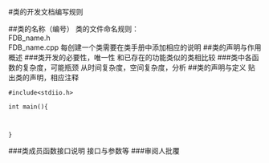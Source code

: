 #类的开发文档编写规则

##类的名称（编号）
  类的文件命名规则：  
  FDB_name.h   
  FDB_name.cpp
  每创建一个类需要在类手册中添加相应的说明
##类的声明与作用
   概述
###类开发的必要性，唯一性
  和已存在的功能类似的类相比较
###类中各函数的复杂度，可能瓶颈
  从时间复杂度，空间复杂度，分析
##类的声明与定义
  贴出类的声明，相应注释
```
#include<stdiio.h>

int main(){



}

```
###类成员函数接口说明
   接口与参数等
###审阅人批覆